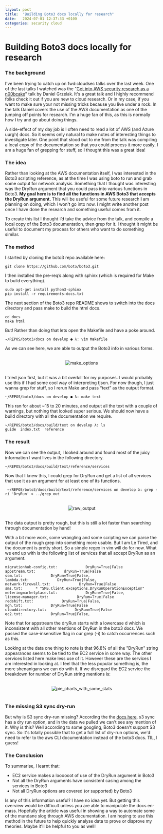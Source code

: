 ```yaml
---
layout: post
title:  "Building Boto3 docs locally for research"
date:   2024-07-01 12:37:33 +0100
categories: security cloud
---
```


# Building Boto3 docs locally for research

### The background

I've been trying to catch up on fwd:cloudsec talks over the last week. One of the last talks I watched was the "[Get into AWS security research as a n00bcake]([https://www.youtube.com/watch?v=jEFGzLbG1r4](https://www.youtube.com/watch?v=jEFGzLbG1r4))" talk by Daniel Grzelak. It's a great talk and I highly recommend folks check it out if you are new to cloud research. Or in my case, if you want to make sure your not missing tricks because you live under a rock. In the talk Daniel covers the use of the AWS documentation as one of the jumping off points for research. I'm a huge fan of this, as this is normally how I try and go about doing things. 

A side-effect of my day job is I often need to read a lot of AWS (and Azure uurgh) docs. So it seems only natural to make notes of interesting things to investigate later. One point that stood out to me from the talk was compiling a local copy of the documentation so that you could process it more easily. I am a huge fan of grepping for stuff, so I thought this was a great idea!

### The idea

Rather than looking at the AWS documentation itself, I was interested in the Boto3 scripting reference, as at the time I was using boto to run and grab some output for network analysis. Something that I thought was interesting was the DryRun argument that you could pass into various functions in Boto3. **My goal here is to find all the functions in AWS Boto3 that accepts the DryRun argument.** This will be useful for some future research I am planning on doing, which I won't go into now. I might write another post once I have done the research and something useful comes from it.

To create this list I thought I’d take the advice from the talk, and compile a local copy of the Boto3 documentation, then grep for it. I thought it might be useful to document my process for others who want to do something similar.

### The method

I started by cloning the boto3 repo available here:

    git clone https://github.com/boto/boto3.git

I then installed the pre-req’s along with sphinx (which is required for Make to build everything).

    sudo apt-get install python3-sphinx
    pip install -r requirements-docs.txt

The next section of the Boto3 repo README shows to switch into the docs directory and pass make to build the html docs.

    cd docs
    make html    

But! Rather than doing that lets open the Makefile and have a poke around.

    ~/REPOS/boto3/docs on develop ● λ: vim Makefile
    
As we can see here, we are able to output the Boto3 info in various forms. 

<div style="text-align: center;">
<br>
<img src="make_opt.png" alt="make_options"/>
<br>
<br>
</div>

I tried json first, but it was a bit overkill for my purposes. I would probably use this if I had some cool way of interpreting fjson. For now though, I just wanna grep for stuff, so I rerun Make and pass “text” as the output format.

    ~/REPOS/boto3/docs on develop ● λ: make text
    
This ran for about ~15 to 20 minutes, and output all the text with a couple of warnings, but nothing that looked super serious. We should now have a build directory with all the documentation we require.

    ~/REPOS/boto3/docs/build/text on develop λ: ls
    guide  index.txt  reference

### The result

Now we can see the output, I looked around and found most of the juicy information I want lives in the following directory. 

    ~/REPOS/boto3/docs/build/text/reference/services

Now that I knew this, I could grep for DryRun and get a list of all services that use it as an argument for at least one of its functions. 

     ~/REPOS/boto3/docs/build/text/reference/services on develop λ: grep -ri 'DryRun' > ../grep_out

<div style="text-align: center;">
<br>
<img src="raw_out_1.png" alt="raw_output"/>
<br>
<br>
</div>

The data output is pretty rough, but this is still a lot faster than searching through documentation by hand! 

With a bit more work, some wrangling and some scripting we can parse the output of the rough grep into something more usable. But I am Le Tired, and the document is pretty short. So a simple regex in vim will do for now. What we end up with is the following list of services that all accept DryRun as an argument.

    migrationhub-config.txt:             DryRun=True|False
    appstream.txt:             dryRun=True|False
    ssm.txt:             DryRun=True|False,
    lambda.txt:             DryRun=True|False,
    network-firewall.txt:             DryRun=True|False
    sms.txt:      * "SMS.Client.exceptions.DryRunOperationException"
    meteringmarketplace.txt:             DryRun=True|False,
    license-manager.txt:             DryRun=True|False
    redshift.txt:             DryRun=True|False,
    mgh.txt:             DryRun=True|False
    clouddirectory.txt:             DryRun=True|False
    ec2.txt:             DryRun=True|False,

Note that for appstream the dryRun starts with a lowercase d which is inconsistent with all other mentions of DryRun in the boto3 docs. We passed the case-insensitive flag in our grep (-i) to catch occurrences such as this.

Looking at the data one thing to note is that 96.8% of all the "DryRun" string appearances seems to be tied to the EC2 service in some way. The other services listed here make less use of it. However these are the services I am interested in looking at. I feel that the less popular something is, the more shenanigans we can do with it. If we disregard the EC2 service the breakdown for number of DryRun string mentions is:

<div style="text-align: center;">
<br>
<img src="dry_run_stat.PNG" alt="pie_charts_with_some_stats"/>
<br>
<br>
</div>


### The missing S3 sync dry-run 
But why is S3 sync dry-run missing? According the the [docs here](https://docs.aws.amazon.com/cli/latest/reference/s3/sync.html), s3 sync has a dry run option, and in the data we pulled we can't see any mention of it. Why is this? Well according to some googling, Boto3 doesn't support S3 sync. So it's totally possible that to get a full list of dry-run options, we'd need to refer to the aws CLI documentation instead of the boto3 docs. TIL, I guess!

### The Conclusion
To summarise, I learnt that:

 - EC2 service makes a loooooot of use of the DryRun argument in Boto3
 - Not all the DryRun arguments have consistent casing among the services in Boto3
 - Not all DryRun options are covered (or supported) by Boto3

Is any of this information useful? I have no idea yet. But getting this overview would be difficult unless you are able to manipulate the docs en-mass. Hopefully the article was useful in showing a way to automate some of the mundane slog through AWS documentation. I am hoping to use this method in the future to help quickly analyse data to prove or disprove my theories. Maybe it'll be helpful to you as well!
